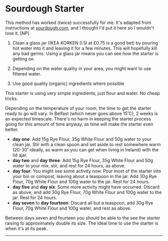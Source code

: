 # Sourdough Starter

This method has worked (twice) successfully for me. It's adapted from instructions at [sourdough.com](http://sourdough.com/blog/sourdom/beginners-blog-starter-scratch), and I thought I'd put it here so I wouldn't lose it. [NP]

1. Clean a glass jar (IKEA KORKEN 0.5l at £0.75 is a good bet) by pouring hot water into it and leaving it for a few minutes. This will hopefully kill any bad germs. Using a glass jar means you can see how the starter is getting on.

2. Depending on the water quality in your area, you might want to use filtered water.

3. Use good quality (organic) ingredients where possible

This starter is using very simple ingredients, just flour and water. No cheap tricks.

Depending on the temperature of your room, the time to get the starter ready to go will vary. In Belfast (which never goes above 15˚C), 2 weeks is an expected timescale. There's no harm in keeping the starter process going for this amount of time anyway, as time will make the starter even better.

- **day one**: Add 15g Rye Flour, 35g White Flour and 50g water to your clean jar. Stir with a clean spoon and set aside to rest somewhere warm (20-30˚ ideally, as warm as you can get when living in Ireland) with the lid ajar.
- **day two** and **day three**: Add 15g Rye Flour, 35g White Flour and 50g water to your mix, stir, and rest for 24 hours, as above.
- **day four**: You might see some activity now. Pour most of the starter into your bin or compost, leaving about a teaspoon in the jar. Add 30g Rye Flour, 70g White Flour and 100g water to the jar. Rest for 24 hours.
- **day five** and **day six**: Some more activity might have occurred. Discard as above, and add 30g Rye Flour, 70g White Flour and 100g water to the jar. Rest for 24 hours.
- **day seven** to **day fourteen**: Discard all but a teaspoon, add 30g Rye Flour, 70g White Flour and 100g water, and rest as above.

Between days seven and fourteen you should be able to the see the starter raising to approximately double its size. The ideal time to use the starter is when it's at its peak.

---
